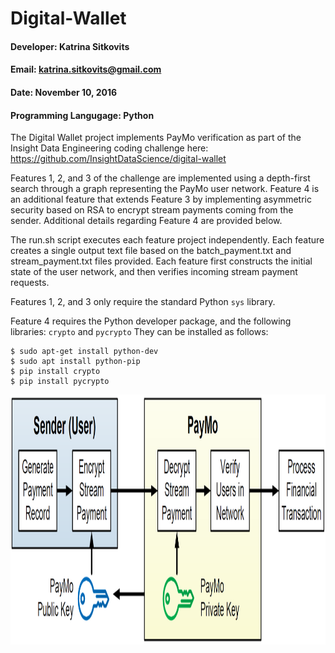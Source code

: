 # Digital-Wallet

#### Developer: Katrina Sitkovits
#### Email: katrina.sitkovits@gmail.com
#### Date: November 10, 2016
#### Programming Langugage: Python

The Digital Wallet project implements PayMo verification as part of the Insight Data Engineering coding challenge here:
https://github.com/InsightDataScience/digital-wallet

Features 1, 2, and 3 of the challenge are implemented using a depth-first search through a graph representing the PayMo user network. Feature 4 is an additional feature that extends Feature 3 by implementing asymmetric security based on RSA to encrypt stream payments coming from the sender. Additional details regarding Feature 4 are provided below.

The run.sh script executes each feature project independently. Each feature creates a single output text file based on the batch_payment.txt and stream_payment.txt files provided. Each feature first constructs the initial state of the user network, and then verifies incoming stream payment requests.

Features 1, 2, and 3 only require the standard Python ```sys``` library.

Feature 4 requires the Python developer package, and the following libraries: ```crypto``` and ```pycrypto```
They can be installed as follows:
```
$ sudo apt-get install python-dev
$ sudo apt install python-pip
$ pip install crypto
$ pip install pycrypto
```

<img src="https://github.com/k4trina/Digital-Wallet/blob/master/PayMo_RSA.PNG" height="400">
